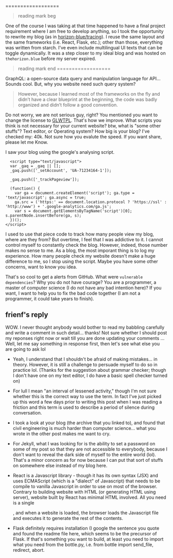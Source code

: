 ==================
> reading mark beg

One of the course I was taking at that time happened to have a final
project requirement where I am free to develop anything, so I took the
opportunity to rewrite my blog (as in <a
href="https://github.com/horizon-blue/tracing">horizon-blue/tracing</a>). I
reuse the same layout and the same frameworks (i.e. React, Flask,
etc.); other than those, everything was written from starch. I’ve even
include multilingual UI texts that can be toggle dynamically. It was a
step closer to my ideal blog and was hosted on <code
class="highlighter-rouge">thehorizon.blue</code> before my server
expired.</p> 

> reading mark end
==================


GraphQL: a open-source data query and manipulation language for API...
Sounds cool. But, why you website need such query system?

> However, because I learned most of
the frameworks on the fly and didn’t have a clear blueprint at
the beginning, the code was badly organized and didn’t follow a
good convention.

Do not worry, we are not serious guy, right? You mentioned you want to
change the license to
[GLWTPL](https://github.com/me-shaon/GLWTPL). That's how we
improve. What scripts you think is not necessary for your current
website? btw, what is "some other stuffs"? Text editor, or Operating
system? How big is your blog? I've checked my: 40k. Not sure how you
evalute the speed. If you want share, please let me Know.

I saw your blog using the google's analysing script.
```
  <script type="text/javascript">
  var _gaq = _gaq || [];
  _gaq.push(['_setAccount', 'UA-71234164-1']);
  
  _gaq.push(['_trackPageview']);

  (function() {
    var ga = document.createElement('script'); ga.type = 'text/javascript'; ga.async = true;
    ga.src = ('https:' == document.location.protocol ? 'https://ssl' : 'http://www') + '.google-analytics.com/ga.js';
    var s = document.getElementsByTagName('script')[0]; s.parentNode.insertBefore(ga, s);
  })();
</script>

```

I used to use that piece code to track how many people view my blog,
where are they from? But overtime, I feel that I was addictive to
it. I cannot control myself to constantly check the blog. However,
indeed, those number makes no sense to me. As a blog, the most
imporant thing is to log my experience. How many people check my
website doesn't make a huge difference to me, so I stop using the
script. Maybe you have some other concerns, want to know you idea.

That's so cool to get a alerts from GitHub. What were `vulnerable
dependencies`? Why you do not have courage? You are a programmer, a
master of computer science (I do not have any bad intention here)? If
you want, I want to help you to fix the bad code together (I am not a
programmer, it could take years to finish).


## frienf's reply

WOW. I never thought anybody would bother to read my babbling carefully and write a comment in such detail... thanks! Not sure whether I should post my reponses right now or wait till you are done updating your comments ... Well, let me say something in response first, then let's see what else you are going to ask lol

- Yeah, I understand that I shouldn't be afraid of making mistakes... in theory. However, it is still a challenge to persuade myself to do so in practice lol. (Thanks for the suggestion about grammar checker; though I don't have one on my text editor, I do have a basic spell checker turned on)

- For lull I mean "an interval of lessened activity," though I'm not sure whether this is the correct way to use the term. In fact I've just picked up this word a few days prior to writing this post when I was reading a friction and this term is used to describe a period of silence during conversation.

- I took a look at your blog (the archive that you linked to), and found that civil engineering is much harder than computer science... what you wrote in the other post makes me want to cry.

- For Jekyll, what I was looking for is the ability to set a password on some of my post so that they are not accessible to everybody, because I don't want to reveal the dark side of myself to the entire world (lol). That's a minor concern as for now because I can put that sort of stuffs on somewhere else instead of my blog here.

- React is a Javascript library - though it has its own syntax (JSX) and uses ECMAScript (which is a "dialect" of Javascript) that needs to be compile to vanilla Javascript in order to use on most of the browser. Contrary to building website with HTML (or generating HTML using server), website built by React has minimal HTML involved. All you need is a single <div />, and when a website is loaded, the browser loads the Javascript file and executes it to generate the rest of the contents.

- Flask definitely requires installation (I google the sentence you quote and found the readme file here, which seems to be the precursor of Flask. If that's something you want to build, at least you need to import what you need from the bottle.py, i.e. from bottle import send_file, redirect, abort.
